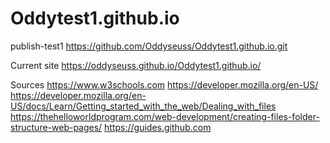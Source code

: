 # Oddytest1.github.io
publish-test1
https://github.com/Oddyseuss/Oddytest1.github.io.git

Current site
https://oddyseuss.github.io/Oddytest1.github.io/

Sources
https://www.w3schools.com
https://developer.mozilla.org/en-US/
https://developer.mozilla.org/en-US/docs/Learn/Getting_started_with_the_web/Dealing_with_files
https://thehelloworldprogram.com/web-development/creating-files-folder-structure-web-pages/
https://guides.github.com


